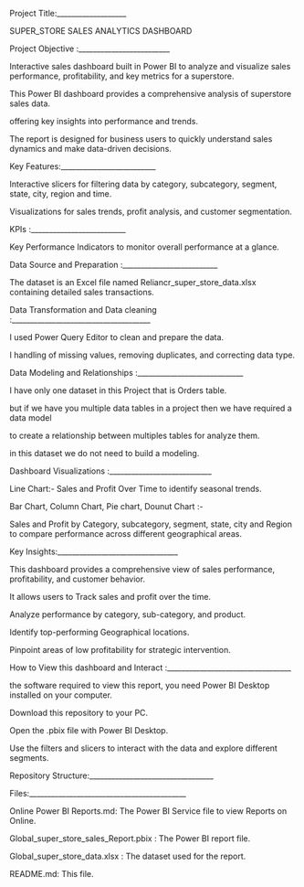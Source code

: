 Project Title:___________________

SUPER_STORE SALES ANALYTICS DASHBOARD

Project Objective :_________________________

Interactive sales dashboard built in Power BI to analyze and visualize sales performance, profitability, and key metrics for a superstore.

This Power BI dashboard provides a comprehensive analysis of superstore sales data.

offering key insights into performance and trends.

The report is designed for business users to quickly understand sales dynamics and make data-driven decisions.

Key Features:__________________________

Interactive slicers for filtering data by category, subcategory, segment, state, city, region and time.

Visualizations for sales trends, profit analysis, and customer segmentation.

KPIs :__________________________

Key Performance Indicators to monitor overall performance at a glance.

Data Source and Preparation :__________________________

The dataset is an Excel file named Reliancr_super_store_data.xlsx containing detailed sales transactions.

Data Transformation and Data cleaning :______________________________________

I used Power Query Editor to clean and prepare the data.

I handling of missing values, removing duplicates, and correcting data type.

Data Modeling and Relationships :_____________________________

I have only one dataset in this Project that is Orders table.

but if we have you multiple data tables in a project then we have required a data model

to create a relationship between multiples tables for analyze them.

in this dataset we do not need to build a modeling.

Dashboard Visualizations :____________________________

Line Chart:- Sales and Profit Over Time to identify seasonal trends.

Bar Chart, Column Chart, Pie chart, Dounut Chart :-

Sales and Profit by Category, subcategory, segment, state, city and Region to compare performance across different geographical areas.

Key Insights:_________________________________

This dashboard provides a comprehensive view of sales performance, profitability, and customer behavior.

It allows users to ​Track sales and profit over the time.

Analyze performance by category, sub-category, and product.

Identify top-performing Geographical locations.

Pinpoint areas of low profitability for strategic intervention.

How to View this dashboard and Interact :__________________________________

the software required to view this report, you need Power BI Desktop installed on your computer.

Download this repository to your PC.

Open the .pbix file with Power BI Desktop.

Use the filters and slicers to interact with the data and explore different segments.

Repository Structure:__________________________________

Files:___________________________________________

Online Power BI Reports.md: The Power BI Service file to view Reports on Online.

Global_super_store_sales_Report.pbix : The Power BI report file.

Global_super_store_data.xlsx : The dataset used for the report.

README.md: This file.
